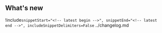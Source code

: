 ## What's new

!include`snippetStart="<!-- latest begin -->", snippetEnd="<!-- latest end -->", includeSnippetDelimiters=False` ../changelog.md
